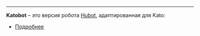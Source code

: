 ***

**Katobot** – это версия робота [Hubot](https://hubot.github.com/), адаптированная для Kato: 

 - [Подробнее](/articles/ru/faq/list#katobot)
